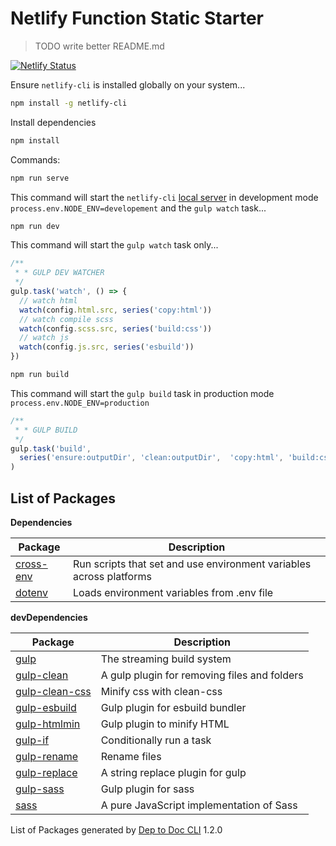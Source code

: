 #  Netlify Function Static Starter

> TODO write better README.md

[![Netlify Status](https://api.netlify.com/api/v1/badges/e8d222fd-1fd4-4a85-b5f8-348e6782dc28/deploy-status)](https://app.netlify.com/sites/netlify-function-static/deploys)

Ensure `netlify-cli` is installed globally on your system...
````bash
npm install -g netlify-cli
````
Install dependencies
````bash
npm install
````
Commands:

````bash
npm run serve
````
This command will start the `netlify-cli` [local server](https://cli.netlify.com/commands/dev) in development mode `process.env.NODE_ENV=developement` and the `gulp watch` task...

````bash
npm run dev
````
This command will start the `gulp watch` task only...

````javascript
/**
 * * GULP DEV WATCHER 
 */
gulp.task('watch', () => {
  // watch html
  watch(config.html.src, series('copy:html'))
  // watch compile scss
  watch(config.scss.src, series('build:css'))
  // watch js
  watch(config.js.src, series('esbuild'))
})
````

````bash
npm run build
````
This command will start the `gulp build` task in production mode `process.env.NODE_ENV=production`

````javascript
/**
 * * GULP BUILD 
 */
gulp.task('build', 
  series('ensure:outputDir', 'clean:outputDir',  'copy:html', 'build:css', 'esbuild')
)
````

List of Packages
----------------

__Dependencies__

| Package                                                           | Description                                                         |
| ----------------------------------------------------------------- | ------------------------------------------------------------------- |
| [cross-env](https://github.com/kentcdodds/cross-env#readme)       | Run scripts that set and use environment variables across platforms |
| [dotenv](https://github.com/motdotla/dotenv#readme)               | Loads environment variables from .env file                          |


__devDependencies__

| Package                                                           | Description                                                         |
| ----------------------------------------------------------------- | ------------------------------------------------------------------- |
| [gulp](https://gulpjs.com)                                        | The streaming build system                                          |
| [gulp-clean](https://github.com/peter-vilja/gulp-clean)           | A gulp plugin for removing files and folders                        |
| [gulp-clean-css](https://github.com/scniro/gulp-clean-css#readme) | Minify css with clean-css                                           |
| [gulp-esbuild](https://github.com/ym-project/gulp-esbuild#readme) | Gulp plugin for esbuild bundler                                     |
| [gulp-htmlmin](https://github.com/jonschlinkert/gulp-htmlmin)     | Gulp plugin to minify HTML                                          |
| [gulp-if](https://github.com/robrich/gulp-if)                     | Conditionally run a task                                            |
| [gulp-rename](https://github.com/hparra/gulp-rename)              | Rename files                                                        |
| [gulp-replace](https://github.com/lazd/gulp-replace#readme)       | A string replace plugin for gulp                                    |
| [gulp-sass](https://github.com/dlmanning/gulp-sass#readme)        | Gulp plugin for sass                                                |
| [sass](https://github.com/sass/dart-sass)                         | A pure JavaScript implementation of Sass                            |


<div>
  List of Packages generated by <a href="git+https://github.com/Drozerah/dep-to-doc-cli.git">Dep to Doc CLI</a> 1.2.0
</div>

